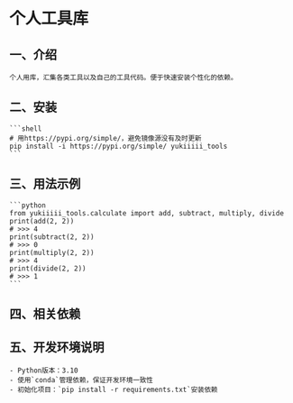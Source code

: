 # 个人工具库

## 一、介绍

    个人用库，汇集各类工具以及自己的工具代码。便于快速安装个性化的依赖。

## 二、安装

    ```shell
    # 用https://pypi.org/simple/，避免镜像源没有及时更新
    pip install -i https://pypi.org/simple/ yukiiiii_tools
    ```

## 三、用法示例

    ```python
    from yukiiiii_tools.calculate import add, subtract, multiply, divide
    print(add(2, 2))
    # >>> 4
    print(subtract(2, 2))
    # >>> 0
    print(multiply(2, 2))
    # >>> 4
    print(divide(2, 2))
    # >>> 1
    ```

## 四、相关依赖

## 五、开发环境说明

    - Python版本：3.10
    - 使用`conda`管理依赖，保证开发环境一致性
    - 初始化项目：`pip install -r requirements.txt`安装依赖
